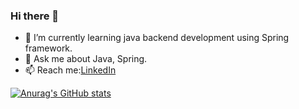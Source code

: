 ### Hi there 👋

- 🌱 I’m currently learning java backend development using Spring framework.
- 💬 Ask me about Java, Spring.
- 📫 Reach me:[LinkedIn](https://www.linkedin.com/in/ahmed-galal10/)

[![Anurag's GitHub stats](https://github-readme-stats.vercel.app/api?username=Ahmed-Galal10&count_private=true&show_icons=true&theme=gruvbox)](https://github.com/anuraghazra/github-readme-stats)


<!--
**Ahmed-Galal10/Ahmed-Galal10** is a ✨ _special_ ✨ repository because its `README.md` (this file) appears on your GitHub profile.

Here are some ideas to get you started:

- 🔭 I’m currently working on ...
- 🌱 I’m currently learning ...
- 👯 I’m looking to collaborate on ...
- 🤔 I’m looking for help with ...
- 💬 Ask me about ...
- 📫 How to reach me: ...
- 😄 Pronouns: ...
- ⚡ Fun fact: ...
-->


